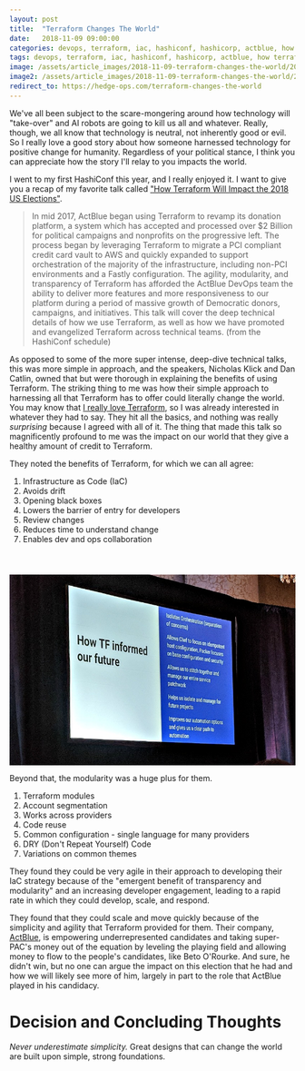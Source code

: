```yaml
---
layout: post
title:  "Terraform Changes The World"
date:   2018-11-09 09:00:00
categories: devops, terraform, iac, hashiconf, hashicorp, actblue, how terraform will impact the 2018 us elections
tags: devops, terraform, iac, hashiconf, hashicorp, actblue, how terraform will impact the 2018 us elections
image: /assets/article_images/2018-11-09-terraform-changes-the-world/2018-11-09-terraform-changes-the-world.jpg
image2: /assets/article_images/2018-11-09-terraform-changes-the-world/2018-11-09-terraform-changes-the-world-mobile.jpg
redirect_to: https://hedge-ops.com/terraform-changes-the-world
---
```

We've all been subject to the scare-mongering around how technology will "take-over" and AI robots are going to kill us all and whatever. Really, though, we all know that technology is neutral, not inherently good or evil. So I really love a good story about how someone harnessed technology for positive change for humanity. Regardless of your political stance, I think you can appreciate how the story I'll relay to you impacts the world.

I went to my first HashiConf this year, and I really enjoyed it. I want to give you a recap of my favorite talk called ["How Terraform Will Impact the 2018 US Elections"](https://www.hashiconf.com/schedule#nicholas-klick-dan-catlin).

> In mid 2017, ActBlue began using Terraform to revamp its donation platform, a system which has accepted and processed over $2 Billion for political campaigns and nonprofits on the progressive left. The process began by leveraging Terraform to migrate a PCI compliant credit card vault to AWS and quickly expanded to support orchestration of the majority of the infrastructure, including non-PCI environments and a Fastly configuration. The agility, modularity, and transparency of Terraform has afforded the ActBlue DevOps team the ability to deliver more features and more responsiveness to our platform during a period of massive growth of Democratic donors, campaigns, and initiatives. This talk will cover the deep technical details of how we use Terraform, as well as how we have promoted and evangelized Terraform across technical teams. (from the HashiConf schedule)

As opposed to some of the more super intense, deep-dive technical talks, this was more simple in approach, and the speakers, Nicholas Klick and Dan Catlin, owned that but were thorough in explaining the benefits of using Terraform. The striking thing to me was how their simple approach to harnessing all that Terraform has to offer could literally change the world. You may know that [I really love Terraform](http://www.anniehedgie.com/terraform-and-azure), so I was already interested in whatever they had to say. They hit all the basics, and nothing was really _surprising_ because I agreed with all of it. The thing that made this talk so magnificently profound to me was the impact on our world that they give a healthy amount of credit to Terraform.

They noted the benefits of Terraform, for which we can all agree:

1. Infrastructure as Code (IaC)
1. Avoids drift
1. Opening black boxes
1. Lowers the barrier of entry for developers
1. Review changes
1. Reduces time to understand change
1. Enables dev and ops collaboration

<img src='/assets/article_images/2018-11-09-terraform-changes-the-world/terraform.jpg' style='display: block; margin-left: auto; margin-right: auto; padding-top: 40px' />

Beyond that, the modularity was a huge plus for them.

1. Terraform modules
1. Account segmentation
1. Works across providers
1. Code reuse
1. Common configuration - single language for many providers
1. DRY (Don't Repeat Yourself) Code
1. Variations on common themes

They found they could be very agile in their approach to developing their IaC strategy because of the "emergent benefit of transparency and modularity" and an increasing developer engagement, leading to a rapid rate in which they could develop, scale, and respond.

They found that they could scale and move quickly because of the simplicity and agility that Terraform provided for them. Their company, [ActBlue](https://secure.actblue.com/), is empowering underrepresented candidates and taking super-PAC's money out of the equation by leveling the playing field and allowing money to flow to the people's candidates, like Beto O'Rourke. And sure, he didn't win, but no one can argue the impact on this election that he had and how we will likely see more of him, largely in part to the role that ActBlue played in his candidacy.

# Decision and Concluding Thoughts
*Never underestimate simplicity.* Great designs that can change the world are built upon simple, strong foundations.
